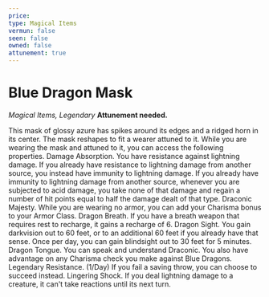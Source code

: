 ```yaml
---
price: 
type: Magical Items
vermun: false
seen: false
owned: false
attunement: true
---
```

# Blue Dragon Mask

*Magical Items, Legendary* **Attunement needed.**

This mask of glossy azure has spikes around its edges and a ridged horn in its center. The mask reshapes to fit a wearer attuned to it. While you are wearing the mask and attuned to it, you can access the following properties. Damage Absorption. You have resistance against lightning damage. If you already have resistance to lightning damage from another source, you instead have immunity to lightning damage. If you already have immunity to lightning damage from another source, whenever you are subjected to acid damage, you take none of that damage and regain a number of hit points equal to half the damage dealt of that type. Draconic Majesty. While you are wearing no armor, you can add your Charisma bonus to your Armor Class. Dragon Breath. If you have a breath weapon that requires rest to recharge, it gains a recharge of 6. Dragon Sight. You gain darkvision out to 60 feet, or to an additional 60 feet if you already have that sense. Once per day, you can gain blindsight out to 30 feet for 5 minutes. Dragon Tongue. You can speak and understand Draconic. You also have advantage on any Charisma check you make against Blue Dragons. Legendary Resistance. (1/Day) If you fail a saving throw, you can choose to succeed instead. Lingering Shock. If you deal lightning damage to a creature, it can't take reactions until its next turn.